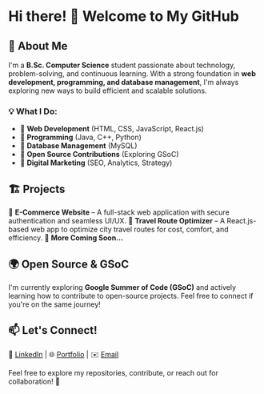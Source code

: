 # Hi there! 👋 Welcome to My GitHub

## 🚀 About Me
I'm a **B.Sc. Computer Science** student passionate about technology, problem-solving, and continuous learning. With a strong foundation in **web development, programming, and database management**, I'm always exploring new ways to build efficient and scalable solutions.

### 💡 What I Do:
- 🔹 **Web Development** (HTML, CSS, JavaScript, React.js)
- 🔹 **Programming** (Java, C++, Python)
- 🔹 **Database Management** (MySQL)
- 🔹 **Open Source Contributions** (Exploring GSoC)
- 🔹 **Digital Marketing** (SEO, Analytics, Strategy)

## 🏗️ Projects
🔹 **E-Commerce Website** – A full-stack web application with secure authentication and seamless UI/UX.
🔹 **Travel Route Optimizer** – A React.js-based web app to optimize city travel routes for cost, comfort, and efficiency.
🔹 **More Coming Soon...**

## 🌍 Open Source & GSoC
I'm currently exploring **Google Summer of Code (GSoC)** and actively learning how to contribute to open-source projects. Feel free to connect if you're on the same journey!

## 📫 Let's Connect!
💼 [LinkedIn](#) | 🌐 [Portfolio](#) | ✉️ [Email](#)

Feel free to explore my repositories, contribute, or reach out for collaboration! 🚀

